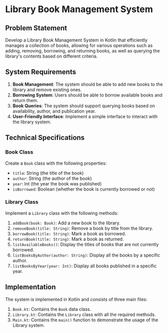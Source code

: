 # Library Book Management System

## Problem Statement

Develop a Library Book Management System in Kotlin that efficiently manages a collection of books, allowing for various operations such as adding, removing, borrowing, and returning books, as well as querying the library's contents based on different criteria.

## System Requirements

1. **Book Management**: The system should be able to add new books to the library and remove existing ones.
2. **Borrowing System**: Users should be able to borrow available books and return them.
3. **Book Queries**: The system should support querying books based on availability, author, and publication year.
4. **User-Friendly Interface**: Implement a simple interface to interact with the library system.

## Technical Specifications

### Book Class

Create a `Book` class with the following properties:

- `title`: String (the title of the book)
- `author`: String (the author of the book)
- `year`: Int (the year the book was published)
- `isBorrowed`: Boolean (whether the book is currently borrowed or not)

### Library Class

Implement a `Library` class with the following methods:

1. `addBook(book: Book)`: Add a new book to the library.
2. `removeBook(title: String)`: Remove a book by title from the library.
3. `borrowBook(title: String)`: Mark a book as borrowed.
4. `returnBook(title: String)`: Mark a book as returned.
5. `listAvailableBooks()`: Display the titles of books that are not currently borrowed.
6. `listBooksByAuthor(author: String)`: Display all the books by a specific author.
7. `listBooksByYear(year: Int)`: Display all books published in a specific year.

## Implementation

The system is implemented in Kotlin and consists of three main files:

1. `Book.kt`: Contains the `Book` data class.
2. `Library.kt`: Contains the `Library` class with all the required methods.
3. `Main.kt`: Contains the `main()` function to demonstrate the usage of the Library system.
